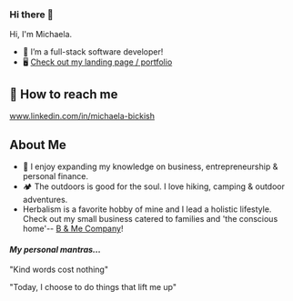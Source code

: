 ### Hi there 👋

Hi, I'm Michaela.

- 🔭 I’m a full-stack software developer!
- 🖥 <a href ="https://michaelabickish.github.io/portfolio/">Check out my landing page / portfolio</a>

## 📩 How to reach me
www.linkedin.com/in/michaela-bickish

## About Me
- 💬 I enjoy expanding my knowledge on business, entrepreneurship & personal finance.
- 🏕 The outdoors is good for the soul. I love hiking, camping & outdoor adventures.
- Herbalism is a favorite hobby of mine and I lead a holistic lifestyle. Check out my small business catered to families and 'the conscious home'-- <a href="https://b-me.co">B & Me Company</a>!

#### *My personal mantras...*

"Kind words cost nothing"

"Today, I choose to do things that lift me up"






<!--
**MichaelaBickish/MichaelaBickish** is a ✨ _special_ ✨ repository because its `README.md` (this file) appears on your GitHub profile.

Here are some ideas to get you started:

📫
-  Check out what I'm currently working on ...
- 👯 I’m looking to collaborate on ...
- 🤔 I’m looking for help with ...
🌱 

-  Pronouns: ...

-->
